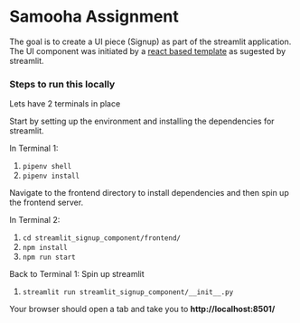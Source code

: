 # Samooha Assignment

The goal is to create a UI piece (Signup) as part of the streamlit application.
The UI component was initiated by a [react based template](https://github.com/streamlit/component-template) as sugested by streamlit.

### Steps to run this locally

Lets have 2 terminals in place

Start by setting up the environment and installing the dependencies for streamlit.

In Terminal 1:
1. `pipenv shell`
2. `pipenv install`


Navigate to the frontend directory to install dependencies and then spin up the frontend server.

In Terminal 2:
1. `cd streamlit_signup_component/frontend/`
2. `npm install`
3. `npm run start`

Back to Terminal 1:
Spin up streamlit
1. `streamlit run streamlit_signup_component/__init__.py`

Your browser should open a tab and take you to **http://localhost:8501/**
